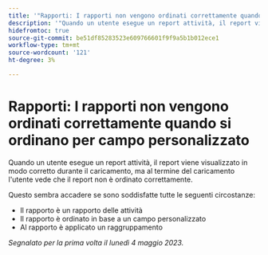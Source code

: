 ```yaml
---
title: '"Rapporti: I rapporti non vengono ordinati correttamente quando si ordinano per campo personalizzato'
description: '"Quando un utente esegue un report attività, il report viene visualizzato in modo corretto durante il caricamento, ma al termine del caricamento l''utente vede che il report non è ordinato correttamente. '
hidefromtoc: true
source-git-commit: be51df85283523e609766601f9f9a5b1b012ece1
workflow-type: tm+mt
source-wordcount: '121'
ht-degree: 3%

---
```



# Rapporti: I rapporti non vengono ordinati correttamente quando si ordinano per campo personalizzato

Quando un utente esegue un report attività, il report viene visualizzato in modo corretto durante il caricamento, ma al termine del caricamento l&#39;utente vede che il report non è ordinato correttamente.

Questo sembra accadere se sono soddisfatte tutte le seguenti circostanze:

* Il rapporto è un rapporto delle attività
* Il rapporto è ordinato in base a un campo personalizzato
* Al rapporto è applicato un raggruppamento

_Segnalato per la prima volta il lunedì 4 maggio 2023._


